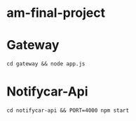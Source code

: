 # am-final-project

# Gateway

```
cd gateway && node app.js
```

# Notifycar-Api

```
cd notifycar-api && PORT=4000 npm start
```
